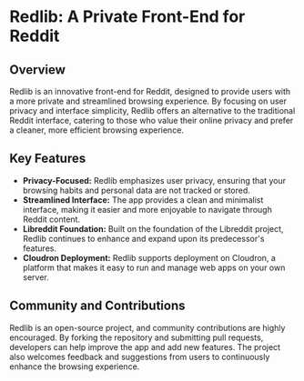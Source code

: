 # Redlib: A Private Front-End for Reddit

## Overview
Redlib is an innovative front-end for Reddit, designed to provide users with a more private and streamlined browsing experience. By focusing on user privacy and interface simplicity, Redlib offers an alternative to the traditional Reddit interface, catering to those who value their online privacy and prefer a cleaner, more efficient browsing experience.

## Key Features
-  **Privacy-Focused:** Redlib emphasizes user privacy, ensuring that your browsing habits and personal data are not tracked or stored.
-  **Streamlined Interface:** The app provides a clean and minimalist interface, making it easier and more enjoyable to navigate through Reddit content.
-  **Libreddit Foundation:** Built on the foundation of the Libreddit project, Redlib continues to enhance and expand upon its predecessor's features.
-  **Cloudron Deployment:** Redlib supports deployment on Cloudron, a platform that makes it easy to run and manage web apps on your own server.

## Community and Contributions
Redlib is an open-source project, and community contributions are highly encouraged. By forking the repository and submitting pull requests, developers can help improve the app and add new features. The project also welcomes feedback and suggestions from users to continuously enhance the browsing experience.
